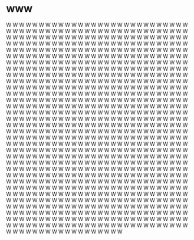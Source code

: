 # www
W
W
W
W
W
W
W
W
W
W
W
W
W
W
W
W
W
W
W
W
W
W
W
W
W
W
W
W
W
W
W
W
W
W
W
W
W
W
W
W
W
W
W
W
W
W
W
W
W
W
W
W
W
W
W
W
W
W
W
W
W
W
W
W
W
W
W
W
W
W
W
W
W
W
W
W
W
W
W
W
W
W
W
W
W
W
W
W
W
W
W
W
W
W
W
W
W
W
W
W
W
W
W
W
W
W
W
W
W
W
W
W
W
W
W
W
W
W
W
W
W
W
W
W
W
W
W
W
W
W
W
W
W
W
W
W
W
W
W
W
W
W
W
W
W
W
W
W
W
W
W
W
W
W
W
W
W
W
W
W
W
W
W
W
W
W
W
W
W
W
W
W
W
W
W
W
W
W
W
W
W
W
W
W
W
W
W
W
W
W
W
W
W
W
W
W
W
W
W
W
W
W
W
W
W
W
W
W
W
W
W
W
W
W
W
W
W
W
W
W
W
W
W
W
W
W
W
W
W
W
W
W
W
W
W
W
W
W
W
W
W
W
W
W
W
W
W
W
W
W
W
W
W
W
W
W
W
W
W
W
W
W
W
W
W
W
W
W
W
W
W
W
W
W
W
W
W
W
W
W
W
W
W
W
W
W
W
W
W
W
W
W
W
W
W
W
W
W
W
W
W
W
W
W
W
W
W
W
W
W
W
W
W
W
W
W
W
W
W
W
W
W
W
W
W
W
W
W
W
W
W
W
W
W
W
W
W
W
W
W
W
W
W
W
W
W
W
W
W
W
W
W
W
W
W
W
W
W
W
W
W
W
W
W
W
W
W
W
W
W
W
W
W
W
W
W
W
W
W
W
W
W
W
W
W
W
W
W
W
W
W
W
W
W
W
W
W
W
W
W
W
W
W
W
W
W
W
W
W
W
W
W
W
W
W
W
W
W
W
W
W
W
W
W
W
W
W
W
W
W
W
W
W
W
W
W
W
W
W
W
W
W
W
W
W
W
W
W
W
W
W
W
W
W
W
W
W
W
W
W
W
W
W
W
W
W
W
W
W
W
W
W
W
W
W
W
W
W
W
W
W
W
W
W
W
W
W
W
W
W
W
W
W
W
W
W
W
W
W
W
W
W
W
W
W
W
W
W
W
W
W
W
W
W
W
W
W
W
W
W
W
W
W
W
W
W
W
W
W
W
W
W
W
W
W
W
W
W
W
W
W
W
W
W
W
W
W
W
W
W
W
W
W
W
W
W
W
W
W
W
W
W
W
W
W
W
W
W
W
W
W
W
W
W
W
W
W
W
W
W
W
W
W
W
W
W
W
W
W
W
W
W
W
W
W
W
W
W
W
W
W
W
W
W
W
W
W
W
W
W
W
W
W
W
W
W
W
W
W
W
W
W
W
W
W
W
W
W
W
W
W
W
W
W
W
W
W
W
W
W
W
W
W
W
W
W
W
W
W
W
W
W
W
W
W
W
W
W
W
W
W
W
W
W
W
W
W
W
W
W
W
W
W
W
W
W
W
W
W
W
W
W
W
W
W
W
W
W
W
W
W
W
W
W
W
W
W
W
W
W
W
W
W
W
W
W
W
W
W
W
W
W
W
W
W
W
W
W
W
W
W
W
W
W
W
W
W
W
W
W
W
W
W
W
W
W
W
W
W
W
W
W
W
W
W
W
W
W
W
W
W
W
W
W
W
W
W
W
W
W
W
W
W
W
W
W
W
W
W
W
W
W
W
W
W
W
W
W
W
W
W
W
W
W
W
W
W
W
W
W
W
W
W
W
W
W
W
W
W
W
W
W
W
W
W
W
W
W
W
W
W
W
W
W
W
W
W
W
W
W
W
W
W
W
W
W
W
W
W
W
W
W
W
W
W
W
W
W
W
W
W
W
W
W
W
W
W
W
W
W
W
W
W
W
W
W
W
W
W
W
W
W
W
W
W
W
W
W
W
W
W
W
W
W
W
W
W
W
W
W
W
W
W
W
W
W
W
W
W
W
W
W
W
W
W
W
W
W
W
W
W
W
W
W
W
W
W
W
W
W
W
W
W
W
W
W
W
W
W
W
W
W
W
W
W
W
W
W
W
W
W
W
W
W
W
W
W
W
W
W
W
W
